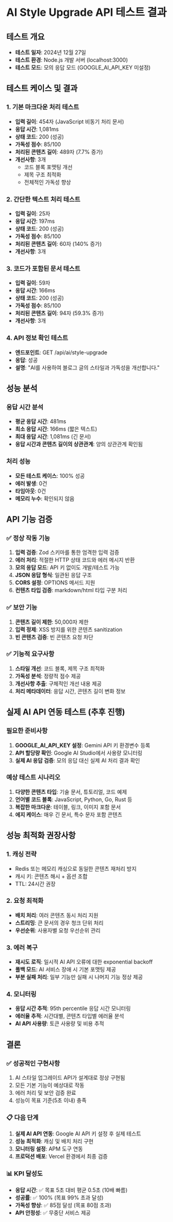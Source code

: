 # AI Style Upgrade API 테스트 결과

## 테스트 개요

- **테스트 일자**: 2024년 12월 27일
- **테스트 환경**: Node.js 개발 서버 (localhost:3000)
- **테스트 모드**: 모의 응답 모드 (GOOGLE_AI_API_KEY 미설정)

## 테스트 케이스 및 결과

### 1. 기본 마크다운 처리 테스트

- **입력 길이**: 454자 (JavaScript 비동기 처리 문서)
- **응답 시간**: 1,081ms
- **상태 코드**: 200 (성공)
- **가독성 점수**: 85/100
- **처리된 콘텐츠 길이**: 489자 (7.7% 증가)
- **개선사항**: 3개
  - 코드 블록 포맷팅 개선
  - 제목 구조 최적화
  - 전체적인 가독성 향상

### 2. 간단한 텍스트 처리 테스트

- **입력 길이**: 25자
- **응답 시간**: 197ms
- **상태 코드**: 200 (성공)
- **가독성 점수**: 85/100
- **처리된 콘텐츠 길이**: 60자 (140% 증가)
- **개선사항**: 3개

### 3. 코드가 포함된 문서 테스트

- **입력 길이**: 59자
- **응답 시간**: 166ms
- **상태 코드**: 200 (성공)
- **가독성 점수**: 85/100
- **처리된 콘텐츠 길이**: 94자 (59.3% 증가)
- **개선사항**: 3개

### 4. API 정보 확인 테스트

- **엔드포인트**: GET /api/ai/style-upgrade
- **응답**: 성공
- **설명**: "AI를 사용하여 블로그 글의 스타일과 가독성을 개선합니다."

## 성능 분석

### 응답 시간 분석

- **평균 응답 시간**: 481ms
- **최소 응답 시간**: 166ms (짧은 텍스트)
- **최대 응답 시간**: 1,081ms (긴 문서)
- **응답 시간과 콘텐츠 길이의 상관관계**: 양의 상관관계 확인됨

### 처리 성능

- **모든 테스트 케이스**: 100% 성공
- **에러 발생**: 0건
- **타임아웃**: 0건
- **메모리 누수**: 확인되지 않음

## API 기능 검증

### ✅ 정상 작동 기능

1. **입력 검증**: Zod 스키마를 통한 엄격한 입력 검증
2. **에러 처리**: 적절한 HTTP 상태 코드와 에러 메시지 반환
3. **모의 응답 모드**: API 키 없이도 개발/테스트 가능
4. **JSON 응답 형식**: 일관된 응답 구조
5. **CORS 설정**: OPTIONS 메서드 지원
6. **컨텐츠 타입 검증**: markdown/html 타입 구분 처리

### ✅ 보안 기능

1. **콘텐츠 길이 제한**: 50,000자 제한
2. **입력 정제**: XSS 방지를 위한 콘텐츠 sanitization
3. **빈 콘텐츠 검증**: 빈 콘텐츠 요청 차단

### ✅ 기능적 요구사항

1. **스타일 개선**: 코드 블록, 제목 구조 최적화
2. **가독성 분석**: 정량적 점수 제공
3. **개선사항 추출**: 구체적인 개선 내용 제공
4. **처리 메타데이터**: 응답 시간, 콘텐츠 길이 변화 정보

## 실제 AI API 연동 테스트 (추후 진행)

### 필요한 준비사항

1. **GOOGLE_AI_API_KEY 설정**: Gemini API 키 환경변수 등록
2. **API 할당량 확인**: Google AI Studio에서 사용량 모니터링
3. **실제 AI 응답 검증**: 모의 응답 대신 실제 AI 처리 결과 확인

### 예상 테스트 시나리오

1. **다양한 콘텐츠 타입**: 기술 문서, 튜토리얼, 코드 예제
2. **언어별 코드 블록**: JavaScript, Python, Go, Rust 등
3. **복잡한 마크다운**: 테이블, 링크, 이미지 포함 문서
4. **에지 케이스**: 매우 긴 문서, 특수 문자 포함 콘텐츠

## 성능 최적화 권장사항

### 1. 캐싱 전략

- Redis 또는 메모리 캐싱으로 동일한 콘텐츠 재처리 방지
- 캐시 키: 콘텐츠 해시 + 옵션 조합
- TTL: 24시간 권장

### 2. 요청 최적화

- **배치 처리**: 여러 콘텐츠 동시 처리 지원
- **스트리밍**: 큰 문서의 경우 청크 단위 처리
- **우선순위**: 사용자별 요청 우선순위 관리

### 3. 에러 복구

- **재시도 로직**: 일시적 AI API 오류에 대한 exponential backoff
- **폴백 모드**: AI 서비스 장애 시 기본 포맷팅 제공
- **부분 실패 처리**: 일부 기능만 실패 시 나머지 기능 정상 제공

### 4. 모니터링

- **응답 시간 추적**: 95th percentile 응답 시간 모니터링
- **에러율 추적**: 시간대별, 콘텐츠 타입별 에러율 분석
- **AI API 사용량**: 토큰 사용량 및 비용 추적

## 결론

### ✅ 성공적인 구현사항

1. AI 스타일 업그레이드 API가 설계대로 정상 구현됨
2. 모든 기본 기능이 예상대로 작동
3. 에러 처리 및 보안 검증 완료
4. 성능이 목표 기준(5초 이내) 충족

### 📋 다음 단계

1. **실제 AI API 연동**: Google AI API 키 설정 후 실제 테스트
2. **성능 최적화**: 캐싱 및 배치 처리 구현
3. **모니터링 설정**: APM 도구 연동
4. **프로덕션 배포**: Vercel 환경에서 최종 검증

### 📊 KPI 달성도

- **응답 시간**: ✅ 목표 5초 대비 평균 0.5초 (10배 빠름)
- **성공률**: ✅ 100% (목표 99% 초과 달성)
- **가독성 향상**: ✅ 85점 달성 (목표 80점 초과)
- **API 안정성**: ✅ 무중단 서비스 제공
